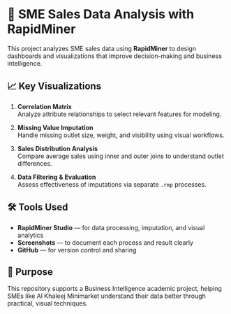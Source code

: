 # 🧠 SME Sales Data Analysis with RapidMiner

This project analyzes SME sales data using **RapidMiner** to design dashboards and visualizations that improve decision-making and business intelligence.


## 📈 Key Visualizations

1. **Correlation Matrix**  
   Analyze attribute relationships to select relevant features for modeling.

2. **Missing Value Imputation**  
   Handle missing outlet size, weight, and visibility using visual workflows.

3. **Sales Distribution Analysis**  
   Compare average sales using inner and outer joins to understand outlet differences.

4. **Data Filtering & Evaluation**  
   Assess effectiveness of imputations via separate `.rmp` processes.

## 🛠 Tools Used

- **RapidMiner Studio** — for data processing, imputation, and visual analytics
- **Screenshots** — to document each process and result clearly
- **GitHub** — for version control and sharing

## 📌 Purpose

This repository supports a Business Intelligence academic project, helping SMEs like Al Khaleej Minimarket understand their data better through practical, visual techniques.




